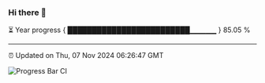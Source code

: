 ### Hi there 👋

⏳ Year progress { █████████████████████████▁▁▁▁▁ } 85.05 %

---

⏰ Updated on Thu, 07 Nov 2024 06:26:47 GMT

![Progress Bar CI](https://github.com/liununu/liununu/workflows/Progress%20Bar%20CI/badge.svg)
